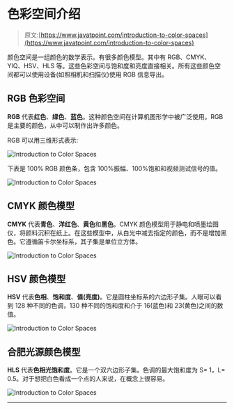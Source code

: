 # 色彩空间介绍

> 原文:[https://www.javatpoint.com/introduction-to-color-spaces](https://www.javatpoint.com/introduction-to-color-spaces)

颜色空间是一组颜色的数学表示。有很多颜色模型。其中有 RGB、CMYK、YIQ、HSV、HLS 等。这些色彩空间与饱和度和亮度直接相关。所有这些颜色空间都可以使用设备(如照相机和扫描仪)使用 RGB 信息导出。

## RGB 色彩空间

**RGB** 代表**红色**、**绿色**、**蓝色**。这种颜色空间在计算机图形学中被广泛使用。RGB 是主要的颜色，从中可以制作出许多颜色。

RGB 可以用三维形式表示:

![Introduction to Color Spaces](../Images/0cb0555cd7b001f93c08bab1ededdc39.png)

下表是 100% RGB 颜色条，包含 100%振幅、100%饱和和视频测试信号的值。

![Introduction to Color Spaces](../Images/e953440ac7a5aa3a63c028f5febb5b6d.png)

## CMYK 颜色模型

**CMYK** 代表**青色**、**洋红色**、**黄色**和**黑色**。CMYK 颜色模型用于静电和喷墨绘图仪，将颜料沉积在纸上。在这些模型中，从白光中减去指定的颜色，而不是增加黑色。它遵循笛卡尔坐标系，其子集是单位立方体。

![Introduction to Color Spaces](../Images/2c5fb77ed7af35940fdb07e446af700f.png)

## HSV 颜色模型

**HSV** 代表**色相**、**饱和度**、**值(亮度)**。它是圆柱坐标系的六边形子集。人眼可以看到 128 种不同的色调，130 种不同的饱和度和介于 16(蓝色)和 23(黄色)之间的数值。

![Introduction to Color Spaces](../Images/52e82b82e206c09f5f6c42aae5f744c3.png)

## 合肥光源颜色模型

**HLS** 代表**色相光饱和度**。它是一个双六边形子集。色调的最大饱和度为 S= 1，L= 0.5。对于想把白色看成一个点的人来说，在概念上很容易。

![Introduction to Color Spaces](../Images/56d5c9f9dece2f5952e0be7de039449c.png)

* * *